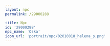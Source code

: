 ```yaml
---
layout: npc
permalink: /29000288

title: Npc
id: '29000288'
npc_name: 'Oska'
icon_url: 'portrait/npc/02010018_helena_p.png'
---
```

